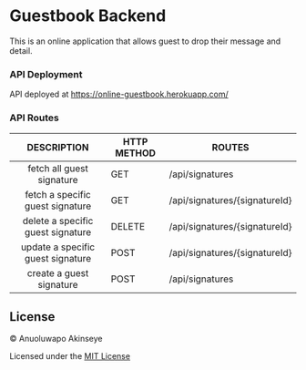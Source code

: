 # Guestbook Backend

This is an online application that allows guest to drop their message and detail.

### API Deployment

API deployed at https://online-guestbook.herokuapp.com/

### API Routes

|        DESCRIPTION             | HTTP METHOD | ROUTES      |
| :----------------------------: | ----------- | ----------- |
| fetch all guest signature   |  GET  | /api/signatures  |
| fetch a specific guest signature   |  GET  | /api/signatures/{signatureId}  |
| delete a specific guest signature   |  DELETE  | /api/signatures/{signatureId}  |
| update a specific guest signature   |  POST  | /api/signatures/{signatureId}  |
| create a guest signature   |  POST  | /api/signatures  |


## License

&copy; Anuoluwapo Akinseye

Licensed under the [MIT License](https://github.com/an-apluss/guestbook-api/blob/develop/LICENSE)
